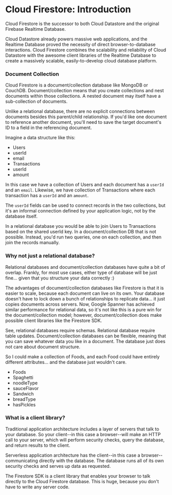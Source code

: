 # Cloud Firestore: Introduction

Cloud Firestore is the successor to both Cloud Datastore and the original Firebase Realtime Database.

Cloud Datastore already powers massive web applications, and the Realtime Database proved the necessity of direct browser-to-database interactions. Cloud Firestore combines the scalability and reliability of Cloud Datastore with the awesome client libraries of the Realtime Database to create a massively scalable, easily-to-develop cloud database platform.

### Document Collection

Cloud Firestore is a document/collection database like MongoDB or CouchDB. Document/collection means that you create collections and nest documents within those collections. A nested document may itself have a sub-collection of documents.

Unlike a relational database, there are no explicit connections between documents besides this parent/child relationship. If you'd like one document to reference another document, you'll need to save the target document's ID to a field in the referencing document.

Imagine a data structure like this:

- Users
 - userId
 - email
- Transactions
 - userId
 - amount
 
In this case we have a collection of Users and each document has a ```userId``` and an ```email```. Likewise, we have collection of Transactions where each transaction has a ```userId``` and an ```amount```.

The ```userId``` fields can be used to connect records in the two collections, but it's an informal connection defined by your application logic, not by the database itself.

In a relational database you would be able to join Users to Transactions based on the shared userId key. In a document/collection DB that is not possible. Instead, you'd run two queries, one on each collection, and then join the records manually.

### Why not just a relational database?

Relational databases and document/collection databases have quite a bit of overlap. Frankly, for most use cases, either type of database will be just fine... given that you structure your data correctly :)

The advantages of document/collection databases like Firestore is that it is easier to scale, because each document can live on its own. Your database doesn't have to lock down a bunch of relationships to replicate data... it just copies documents across servers. Now, Google Spanner has achieved similar performance for relational data, so it's not like this is a pure win for the document/collection model; however, document/collection does make possible client libraries like the Firestore SDK.

See, relational databases require schemas. Relational database require table updates. Document/collection databases can be flexible, meaning that you can save whatever data you like in a document. The database just does not care about document structure.

So I could make a collection of Foods, and each Food could have entirely different attributes... and the database just wouldn't care.

- Foods
 - Spaghetti
  - noodleType
  - sauceFlavor
 - Sandwich
  - breadType
  - hasPickles
  

### What is a client library?

Traditional application architecture includes a layer of servers that talk to your database. So your client--in this case a browser--will make an HTTP call to your server, which will perform security checks, query the database, and return results to the client.

Serverless application architecture has the client--in this case a browser--communicating directly with the database. The database runs all of its own security checks and serves up data as requested.

The Firestore SDK is a client library that enables your browser to talk directly to the Cloud Firestore database. This is huge, because you don't have to write any server code.